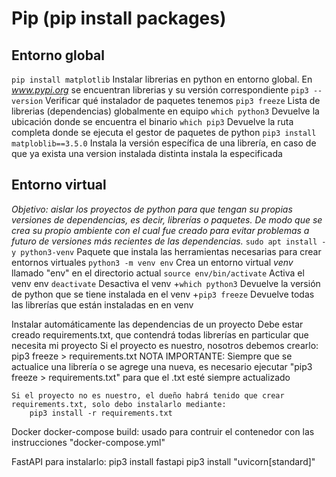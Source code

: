 # Pip (pip install packages)

## Entorno global
`pip install matplotlib`    Instalar librerias en python en entorno global. En _www.pypi.org_ se encuentran librerias y su versión correspondiente
`pip3 --version`    Verificar qué instalador de paquetes tenemos
`pip3 freeze`    Lista de librerias (dependencias) globalmente en equipo
`which python3`  Devuelve la ubicación donde se encuentra el binario 
`which pip3`  Devuelve la ruta completa donde se ejecuta el gestor de paquetes de python
`pip3 install matploblib==3.5.0`  Instala la versión específica de una librería, en caso de que ya exista una version instalada distinta instala la especificada

## Entorno virtual
_Objetivo: aislar los proyectos de python para que tengan su propias versiones de dependencias, es decir, librerías o paquetes. De modo que se crea su propio ambiente con el cual fue creado para evitar problemas a futuro de versiones más recientes de las dependencias._
`sudo apt install -y python3-venv`  Paquete que instala las herramientas necesarias para crear entornos virtuales
`python3 -m venv env`  Crea un entorno virtual _venv_ llamado "env" en el directorio actual
`source env/bin/activate`  Activa el venv env
`deactivate`  Desactiva el venv
+`which python3`  Devuelve la versión de python que se tiene instalada en el venv
+`pip3 freeze`  Devuelve todas las librerías que están instaladas en en venv
	
Instalar automáticamente las dependencias de un proyecto
	Debe estar creado requirements.txt, que contendrá todas librerías en particular que necesita mi proyecto
	Si el proyecto es nuestro, nosotros debemos crearlo:
		pip3 freeze > requirements.txt
	NOTA IMPORTANTE: Siempre que se actualice una librería o se agrege una nueva, es necesario ejecutar "pip3 freeze > requirements.txt" para que el .txt esté siempre actualizado
	
	Si el proyecto no es nuestro, el dueño habrá tenido que crear requirements.txt, solo debo instalarlo mediante:
		pip3 install -r requirements.txt
		
Docker
	docker-compose build: usado para contruir el contenedor con las instrucciones "docker-compose.yml"
	
FastAPI
	para instalarlo:
		pip3 install fastapi
		pip3 install "uvicorn[standard]"


